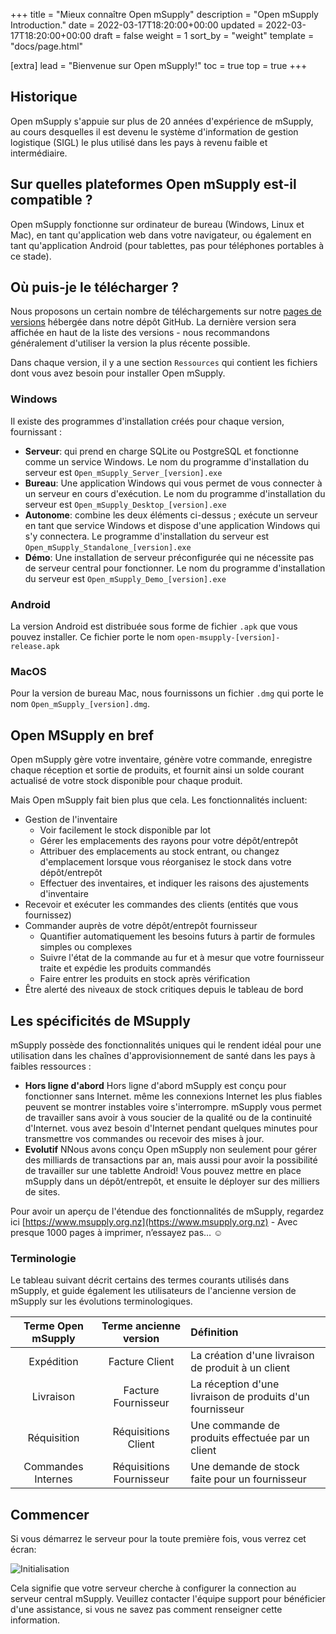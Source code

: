+++
title = "Mieux connaître  Open mSupply"
description = "Open mSupply Introduction."
date = 2022-03-17T18:20:00+00:00
updated = 2022-03-17T18:20:00+00:00
draft = false
weight = 1
sort_by = "weight"
template = "docs/page.html"

[extra]
lead = "Bienvenue sur Open mSupply!"
toc = true
top = true
+++

## Historique

Open mSupply s'appuie sur plus de 20 années d'expérience de mSupply, au cours desquelles il est devenu le système d'information de gestion logistique (SIGL) le plus utilisé dans les pays à revenu faible et intermédiaire.

## Sur quelles plateformes Open mSupply est-il compatible ?

Open mSupply fonctionne sur ordinateur de bureau (Windows, Linux et Mac), en tant qu'application web dans votre navigateur, ou également en tant qu'application Android (pour tablettes, pas pour téléphones portables à ce stade).

## Où puis-je le télécharger ?

Nous proposons un certain nombre de téléchargements sur notre [pages de versions](https://github.com/openmsupply/open-msupply/releases) hébergée dans notre dépôt GitHub.
La dernière version sera affichée en haut de la liste des versions - nous recommandons généralement d'utiliser la version la plus récente possible.

Dans chaque version, il y a une section `Ressources` qui contient les fichiers dont vous avez besoin pour installer Open mSupply.

### Windows

Il existe des programmes d'installation créés pour chaque version, fournissant :

- **Serveur**: qui prend en charge SQLite ou PostgreSQL et fonctionne comme un service Windows. Le nom du programme d'installation du serveur est `Open_mSupply_Server_[version].exe`
- **Bureau**: Une application Windows qui vous permet de vous connecter à un serveur en cours d'exécution. Le nom du programme d'installation du serveur est `Open_mSupply_Desktop_[version].exe`
- **Autonome**: combine les deux éléments ci-dessus ; exécute un serveur en tant que service Windows et dispose d'une application Windows qui s'y connectera. Le programme d'installation du serveur est `Open_mSupply_Standalone_[version].exe`
- **Démo**:  Une installation de serveur préconfigurée qui ne nécessite pas de serveur central pour fonctionner. Le nom du programme d'installation du serveur est `Open_mSupply_Demo_[version].exe`

### Android

La version Android est distribuée sous forme de fichier `.apk` que vous pouvez installer. Ce fichier porte le nom `open-msupply-[version]-release.apk`

### MacOS

Pour la version de bureau Mac, nous fournissons un fichier `.dmg` qui porte le nom `Open_mSupply_[version].dmg`.


## Open MSupply en bref

Open mSupply gère votre inventaire, génère votre commande, enregistre chaque réception et sortie de produits, et fournit ainsi un solde courant actualisé de votre stock disponible pour chaque produit.

Mais Open mSupply fait bien plus que cela. Les fonctionnalités incluent:

- Gestion de l'inventaire
  - Voir facilement le stock disponible par lot
  - Gérer les emplacements des rayons pour votre dépôt/entrepôt
  - Attribuer des emplacements au stock entrant, ou changez d'emplacement lorsque vous réorganisez le stock dans votre dépôt/entrepôt
  - Effectuer des inventaires, et indiquer les raisons des ajustements d'inventaire
- Recevoir et exécuter les commandes des clients (entités que vous fournissez)
- Commander auprès de votre dépôt/entrepôt fournisseur
  - Quantifier automatiquement les besoins futurs à partir de formules simples ou complexes
  - Suivre l'état de la commande au fur et à mesur que votre fournisseur traite et expédie les produits commandés
  - Faire entrer les produits en stock après vérification
- Être alerté des niveaux de stock critiques depuis le tableau de bord

## Les spécificités de MSupply

mSupply possède des fonctionnalités uniques qui le rendent idéal pour une utilisation dans les chaînes d'approvisionnement de santé dans les pays à faibles ressources :

- **Hors ligne d'abord** Hors ligne d'abord mSupply est conçu pour fonctionner sans Internet. même les connexions Internet les plus fiables peuvent se montrer instables voire s'interrompre. mSupply vous permet de travailler sans avoir à vous soucier de la qualité ou de la continuité d'Internet. vous avez besoin d'Internet pendant quelques minutes pour transmettre vos commandes ou recevoir des mises à jour.
- **Evolutif** NNous avons conçu Open mSupply non seulement pour gérer des milliards de transactions par an, mais aussi pour avoir la possibilité de travailler sur une tablette Android! Vous pouvez mettre en place  mSupply dans un dépôt/entrepôt, et ensuite le déployer sur des milliers de sites.

 Pour avoir un aperçu de l'étendue des fonctionnalités de mSupply, regardez ici  [https://www.msupply.org.nz](https://www.msupply.org.nz) - Avec presque 1000 pages à imprimer, n’essayez pas… ☺️

### Terminologie

Le tableau suivant décrit certains des termes courants utilisés dans mSupply, et guide également les utilisateurs de l'ancienne version de mSupply sur les évolutions  terminologiques.

| Terme Open mSupply | Terme ancienne version   | Définition                                                               |
| :---------------:  | :-------------------:    | :---------------------------------------------------------------------   |
| Expédition | Facture Client           | La création d'une livraison de produit à un client           |
| Livraison      | Facture Fournisseur      | La réception d'une livraison de produits d'un fournisseur    |
| Réquisition        | Réquisitions Client      | Une commande de produits effectuée par un client             |
| Commandes Internes | Réquisitions Fournisseur | Une demande de stock faite pour un fournisseur               |

## Commencer

Si vous démarrez le serveur pour la toute première fois, vous verrez cet écran:

![Initialisation](/docs/introduction/images/initialisation.png)

Cela signifie que votre serveur cherche à configurer la connection  au serveur central mSupply. Veuillez contacter l'équipe support pour bénéficier d'une assistance, si vous ne savez pas comment renseigner cette information.
